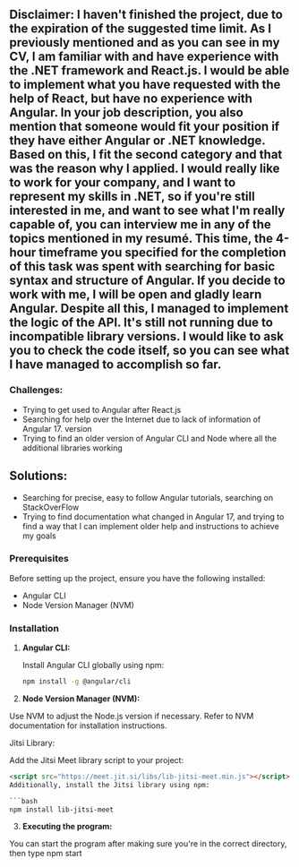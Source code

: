 ## Disclaimer: I haven't finished the project, due to the expiration of the suggested time limit. As I previously mentioned and as you can see in my CV, I am familiar with and have experience with the .NET framework and React.js. I would be able to implement what you have requested with the help of React, but have no experience with Angular. In your job description, you also mention that someone would fit your position if they have either Angular or .NET knowledge. Based on this, I fit the second category and that was the reason why I applied.  I would really like to work for your company, and I want to represent my skills in .NET, so if you're still interested in me, and want to see what I'm really capable of, you can interview me in any of the topics mentioned in my resumé. This time, the 4-hour timeframe you specified for the completion of this task was spent with searching for basic syntax and structure of Angular. If you decide to work with me, I will be open and gladly learn Angular. Despite all this, I managed to implement the logic of the API. It's still not running due to incompatible library versions. I would like to ask you to check the code itself, so you can see what I have managed to accomplish so far.


### Challenges:
- Trying to get used to Angular after React.js
- Searching for help over the Internet due to lack of information of Angular 17. version
- Trying to find an older version of Angular CLI and Node where all the additional libraries working

## Solutions:
- Searching for precise, easy to follow Angular tutorials, searching on StackOverFlow
- Trying to find documentation what changed in Angular 17, and trying to find a way that I can implement older help and instructions to achieve my goals
  
### Prerequisites

Before setting up the project, ensure you have the following installed:

- Angular CLI
- Node Version Manager (NVM)

### Installation

1. **Angular CLI:**

   Install Angular CLI globally using npm:

   ```bash
   npm install -g @angular/cli
3. **Node Version Manager (NVM):**

Use NVM to adjust the Node.js version if necessary. Refer to NVM documentation for installation instructions.

Jitsi Library:

Add the Jitsi Meet library script to your project:

```html
<script src="https://meet.jit.si/libs/lib-jitsi-meet.min.js"></script>
Additionally, install the Jitsi library using npm:

```bash
npm install lib-jitsi-meet 
```
3. **Executing the program:**

You can start the program after making sure you're in the correct directory, then type npm start   




